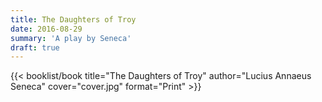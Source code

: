 ```yaml
---
title: The Daughters of Troy
date: 2016-08-29
summary: 'A play by Seneca'
draft: true
---
```


{{< booklist/book
title="The Daughters of Troy"
author="Lucius Annaeus Seneca"
cover="cover.jpg"
format="Print" >}}
